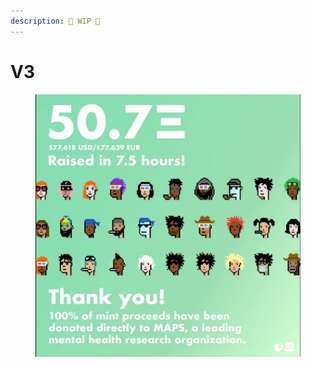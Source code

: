 ```yaml
---
description: 🚧 WIP 🚧
---
```


# V3

<figure><img src="../../.gitbook/assets/F2jg-I-XMAAtBXT.webp" alt=""><figcaption></figcaption></figure>
